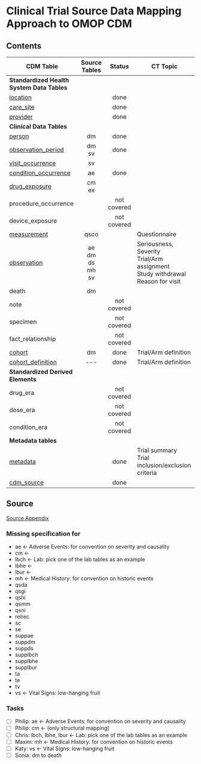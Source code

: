 # Clinical Trial Source Data Mapping Approach to OMOP CDM

## Contents

| CDM Table | Source Tables | Status | CT Topic |
| --- | :-: | :-: | --- |
| **Standardized Health System Data Tables** |  |  |  |
| [location](location.md) |  | done |  |  |
| [care_site](care_site.md) |  |  done |  |
| [provider](provider.md) |  | done |  |
| **Clinical Data Tables** |  |  |  |
| [person](person.md) | dm | done |  |
| [observation_period](observation_period.md) | dm</br> sv | done |  |
| [visit_occurrence](visit_occurrence.md) | sv |  |  |
| [condition_occurrence](condition_occurrence.md) | ae | done |  |
| [drug_exposure](drug_exposure.md) | cm</br>ex |  |  |
| procedure_occurrence |  | not covered |  |
| device_exposure |  | not covered |  |
| [measurement](measurement.md) | qsco |  | Questionnaire |
| [observation](observation.md) | ae</br> dm</br> ds</br> mh</br> sv</br>  |  | Seriousness, Severity </br> Trial/Arm assignment </br> Study withdrawal </br> Reason for visit |
| death | dm | |  |
| note |  | not covered |  |
| specimen |  | not covered |  |
| fact_relationship |  | not covered |  |
| [cohort](cohort.md) | dm | done | Trial/Arm definition |
| [cohort_definition](cohort_definition.md) | --- | done | Trial/Arm definition |
| **Standardized Derived Elements** |  |  |  |
| drug_era |  | not covered |  |
| dose_era |  | not covered |  |
| condition_era |  | not covered |  |
| **Metadata tables** |  |  |  |
| [metadata](metadata.md) |  | done | Trial summary </br> Trial inclusion/exclusion criteria |
| [cdm_source](cdm_source.md) |  | done |  |


## Source
[Source Appendix](source_appendix.md)

### Missing specification for

- ae <- Adverse Events: for convention on severity and causality
- cm <-
- lbch <- Lab: pick one of the lab tables as an example
- lbhe <-
- lbur <-
- mh <- Medical History: for convention on historic events
- qsda
- qsgi
- qshi
- qsmm
- qsni
- relrec
- sc
- se
- suppae
- suppdm
- suppds
- supplbch
- supplbhe
- supplbur
- ta
- te
- tv
- vs <- Vital Signs: low-hanging fruit

### Tasks
- [ ] Philip: ae <- Adverse Events: for convention on severity and causality
- [ ] Philip: cm <- (only structural mapping)
- [ ] Chris: lbch, lbhe, lbur <- Lab: pick one of the lab tables as an example
- [ ] Maxim: mh <- Medical History: for convention on historic events
- [ ] Katy: vs <- Vital Signs: low-hanging fruit
- [ ] Sonia: dm to death

